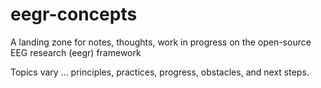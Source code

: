 # eegr-concepts

A landing zone for notes, thoughts, work in progress on the open-source EEG research (eegr) framework

Topics vary ... principles, practices, progress, obstacles, and next steps.
